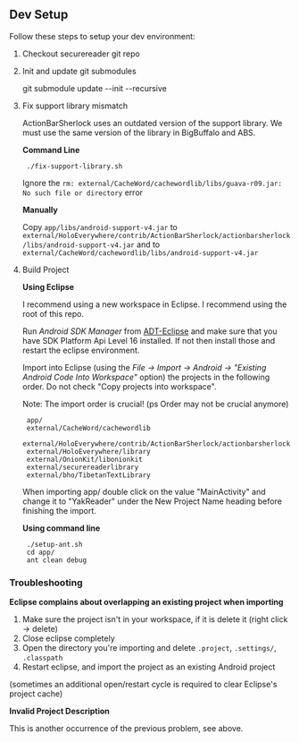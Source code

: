 ## Dev Setup

Follow these steps to setup your dev environment:

1. Checkout securereader git repo
2. Init and update git submodules

    git submodule update --init --recursive

3. Fix support library mismatch

    ActionBarSherlock uses an outdated version of the support library. We must use the same version
    of the library in BigBuffalo and ABS.

    **Command Line**

        ./fix-support-library.sh
    Ignore the `rm: external/CacheWord/cachewordlib/libs/guava-r09.jar: No such file or directory` error

    **Manually**

    Copy `app/libs/android-support-v4.jar` to `external/HoloEverywhere/contrib/ActionBarSherlock/actionbarsherlock/libs/android-support-v4.jar` and to `external/CacheWord/cachewordlib/libs/android-support-v4.jar`

4. Build Project

   **Using Eclipse**

    I recommend using a new workspace in Eclipse. I recommend using the root of
    this repo.
    
    Run *Android SDK Manager* from [ADT-Eclipse](http://developer.android.com/sdk/index.html) and make sure that you have SDK Platform Api Level 16 installed. If not then install those and restart the eclipse environment.

    Import into Eclipse (using the *File -> Import -> Android -> "Existing Android Code Into Workspace"* option) the
    projects in the following order. Do not check "Copy projects into workspace".

    Note: The import order is crucial! (ps Order may not be crucial anymore)

        app/
        external/CacheWord/cachewordlib
        external/HoloEverywhere/contrib/ActionBarSherlock/actionbarsherlock
        external/HoloEverywhere/library
        external/OnionKit/libonionkit
        external/securereaderlibrary
        external/bho/TibetanTextLibrary

    When importing app/ double click on the value "MainActivity" and change it
    to "YakReader" under the New Project Name heading before finishing the
    import.


   **Using command line**

        ./setup-ant.sh
        cd app/
        ant clean debug

### Troubleshooting

**Eclipse complains about overlapping an existing project when importing**

1. Make sure the project isn't in your workspace, if it is delete it (right click -> delete)
2. Close eclipse completely
2. Open the directory you're importing and delete `.project`, `.settings/`, `.classpath`
3. Restart eclipse, and import the project as an existing Android project

(sometimes an additional open/restart cycle is required to clear Eclipse's project cache)

**Invalid Project Description**

This is another occurrence of the previous problem, see above.
